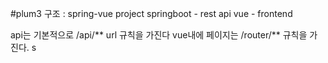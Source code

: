 #plum3
구조 : spring-vue project
springboot - rest api
vue - frontend


api는 기본적으로 /api/** url 규칙을 가진다
vue내에 페이지는 /router/** 규칙을 가진다.
s